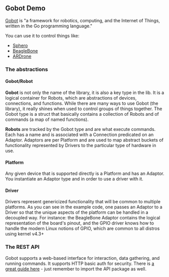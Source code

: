 ## Gobot Demo

[Gobot](http://gobot.io) is "a framework for robotics, computing, and
the Internet of Things, written in the Go programming language."

You can use it to control things like:

* [Sphero](http://www.gosphero.com)
* [BeagleBone](http://beagleboard.org/black)
* [ARDrone](http://ardrone2.parrot.com)

### The abstractions

#### Gobot/Robot
**Gobot** is not only the name of the library, it is also a key type in the lib. It is a logical container for Robots, which are abstractions of devices, connections, and functions. While there are many ways to use Gobot (the library), it really shines when used to control groups of things together. The Gobot type is a struct that basically contains a collection of Robots and of commands (a map of named functions).

**Robots** are tracked by the Gobot type and are what execute commands. Each has a name and is associated with a Connection predicated on an Adaptor. Adaptors are per Platform and are used to map abstract buckets of functionality represented by Drivers to the particular type of hardware in use.

#### Platform
Any given device that is supported directly is a Platform and has an Adaptor. You instantiate an Adaptor type and in order to use a driver with it.

#### Driver
Drivers represent genericized functionality that will be common to multiple platforms. As you can see in the example code, one passes an Adaptor to a Driver so that the unique aspects of the platform can be handled in a decoupled way. For instance: the BeagleBone Adaptor contains the logical representation of the board's pinout, and the GPIO driver knows how to handle the modern Linux notions of GPIO, which are common to all distros using kernel v4.3+

### The REST API
Gobot supports a web-based interface for interaction, data gathering, and running commands. It supports HTTP basic auth for security. There is [a great guide here](http://gobot.io/documentation/guides/api/) - just remember to import the API package as well.
